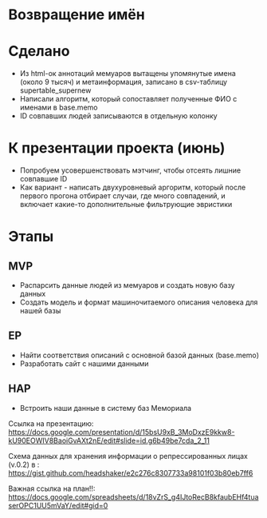 # Возвращение имён

# Сделано 

* Из html-ок аннотаций мемуаров вытащены упомянутые имена (около 9 тысяч) и метаинформация, записано в csv-таблицу supertable_supernew
* Написали алгоритм, который сопоставляет полученные ФИО с именами в base.memo
* ID совпавших людей записываются в отдельную колонку

# К презентации проекта (июнь)

* Попробуем усовершенствовать мэтчинг, чтобы отсеять лишние совпавшие ID 
* Как вариант - написать двухуровневый аргоритм, который после первого прогона отбирает случаи, где много совпадений, и включает какие-то дополнительные фильтрующие эвристики

# Этапы 
## MVP 
* Распарсить данные людей из мемуаров  и создать новую базу данных 
* Создать модель и формат машиночитаемого описания человека для нашей базы

## EP
* Найти соответствия описаний с основной базой данных (base.memo) 
* Разработать сайт с нашими данными

## HAP
* Встроить наши данные в систему баз Мемориала

Ссылка на презентацию: https://docs.google.com/presentation/d/15bsU9xB_3MoDxzE9kkw8-kU90EOWIV8BaoiGvAXt2nE/edit#slide=id.g6b49be7cda_2_11

Схема данных для хранения информации о репрессированных лицах (v.0.2) в : https://gist.github.com/headshaker/e2c276c8307733a98101f03b80eb7ff6

Важная ссылка на план!!:
https://docs.google.com/spreadsheets/d/18vZrS_g4IJtoRecB8kfaubEHf4tuaserOPC1UU5mVaY/edit#gid=0
